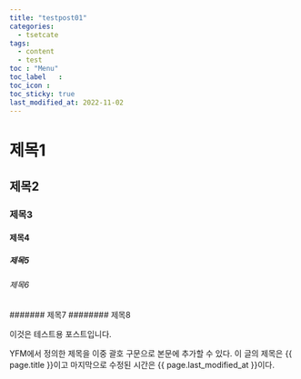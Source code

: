 ```yaml
---
title: "testpost01"
categories:
  - tsetcate
tags:
  - content
  - test
toc	: "Menu"
toc_label	:
toc_icon :
toc_sticky: true
last_modified_at: 2022-11-02
---
```


# 제목1
## 제목2
### 제목3
#### 제목4
##### 제목5
###### 제목6
####### 제목7
######## 제목8

이것은 테스트용 포스트입니다.

YFM에서 정의한 제목을 이중 괄호 구문으로 본문에 추가할 수 있다.
이 글의 제목은 {{ page.title }}이고
마지막으로 수정된 시간은 {{ page.last_modified_at }}이다.